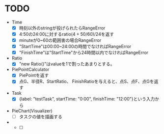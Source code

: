 # TODO

- Time
  - [x] 時刻以外のstringが投げられたらRangeError
  - [x] 4:50の24:00に対するratio$(4+50/60)/24$を返す
  - [x] minuteが0~60の範囲害の場合RangeError
  - [x] "StartTime"は00:00~24:00の時間でなければRangeError
  - [x] "FinishTime"は"StartTime"から24時間以内でなければRangeError
- Ratio
  - [x] "new Ratio()"はvalueを1で割ったあまりとする。
- PiePointCalculator
  - [x] PiePointを返す
  - [x] 点G、半径R、StartRatio、 FinishRatioを与えると、点S、点F、点Gを返す
- Task
  - [x] {label: "testTask", startTime: "0:00", finishTime: "12:00"}という入力から
- PieChart(Visualizer)
  - [ ] タスクの値を描画する
- 
  - [ ]
